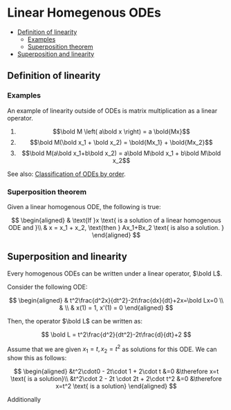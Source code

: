 # Linear Homegenous ODEs <!-- omit in toc -->

- [Definition of linearity](#definition-of-linearity)
  - [Examples](#examples)
  - [Superposition theorem](#superposition-theorem)
- [Superposition and linearity](#superposition-and-linearity)

## Definition of linearity

### Examples

An example of linearity outside of ODEs is matrix multiplication as a linear operator.

1. $$\bold M \left( a\bold x \right) = a \bold{Mx}$$
2. $$\bold M(\bold x_1 + \bold x_2) = \bold{Mx_1} + \bold{Mx_2}$$
3. $$\bold M(a\bold x_1+b\bold x_2) = a\bold M\bold x_1 + b\bold M\bold x_2$$

See also: [Classification of ODEs by order](./03classification#classification-by-order).

### Superposition theorem

Given a linear homogenous ODE, the following is true:

$$
\begin{aligned}
  & \text{If }x \text{ is a solution of a linear homogenous ODE and }\\
  & x = x_1 + x_2, \text{then } Ax_1+Bx_2 \text{ is also a solution. }
\end{aligned}
$$

## Superposition and linearity

Every homogenous ODEs can be written under a linear operator, $\bold L$.

Consider the following ODE:

$$
\begin{aligned}
& t^2\frac{d^2x}{dt^2}-2t\frac{dx}{dt}+2x=\bold Lx=0 \\
& \\
& x(1) = 1, x'(1) = 0
\end{aligned}
$$

Then, the operator $\bold L$ can be written as:

$$
\bold L = t^2\frac{d^2}{dt^2}-2t\frac{d}{dt}+2
$$

Assume that we are given $x_1=t, x_2=t^2$ as solutions for this ODE. We can show this as follows:

$$
\begin{aligned}
&t^2\cdot0 - 2t\cdot 1 + 2\cdot t &=0 &\therefore x=t \text{ is a solution}\\
&t^2\cdot 2 - 2t \cdot 2t + 2\cdot t^2 &=0 &\therefore x=t^2 \text{ is a solution}
\end{aligned}
$$

Additionally 